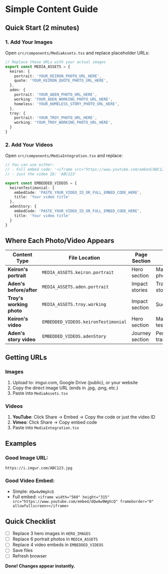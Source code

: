 # Simple Content Guide

## Quick Start (2 minutes)

### 1. Add Your Images
Open `src/components/MediaAssets.tsx` and replace placeholder URLs:

```typescript
// Replace these URLs with your actual images
export const MEDIA_ASSETS = {
  keiron: {
    portrait: 'YOUR_KEIRON_PHOTO_URL_HERE',
    quote: 'YOUR_KEIRON_QUOTE_PHOTO_URL_HERE',
  },
  aden: {
    portrait: 'YOUR_ADEN_PHOTO_URL_HERE',
    working: 'YOUR_ADEN_WORKING_PHOTO_URL_HERE',
    homeless: 'YOUR_HOMELESS_STORY_PHOTO_URL_HERE',
  },
  troy: {
    portrait: 'YOUR_TROY_PHOTO_URL_HERE',
    working: 'YOUR_TROY_WORKING_PHOTO_URL_HERE',
  }
}
```

### 2. Add Your Videos
Open `src/components/MediaIntegration.tsx` and replace:

```typescript
// You can use either:
// - Full embed code: '<iframe src="https://www.youtube.com/embed/ABC123" ...></iframe>'
// - Just the video ID: 'ABC123'

export const EMBEDDED_VIDEOS = {
  keironTestimonial: {
    embedCode: 'PASTE_YOUR_VIDEO_ID_OR_FULL_EMBED_CODE_HERE',
    title: 'Your video title'
  },
  adenStory: {
    embedCode: 'PASTE_YOUR_VIDEO_ID_OR_FULL_EMBED_CODE_HERE',
    title: 'Your video title'
  }
}
```

## Where Each Photo/Video Appears

| Content Type | File Location | Page Section | Purpose |
|--------------|---------------|--------------|---------|
| **Keiron's portrait** | `MEDIA_ASSETS.keiron.portrait` | Hero section | Main speaker photo |
| **Aden's before/after** | `MEDIA_ASSETS.aden.portrait` | Impact stories | Transformation story |
| **Troy's working photo** | `MEDIA_ASSETS.troy.working` | Impact section | Success story |
| **Keiron's video** | `EMBEDDED_VIDEOS.keironTestimonial` | Hero section | Main testimonial |
| **Aden's story video** | `EMBEDDED_VIDEOS.adenStory` | Journey section | Personal transformation |

## Getting URLs

### Images
1. Upload to: imgur.com, Google Drive (public), or your website
2. Copy the direct image URL (ends in .jpg, .png, etc.)
3. Paste into `MediaAssets.tsx`

### Videos
1. **YouTube**: Click Share → Embed → Copy the code or just the video ID
2. **Vimeo**: Click Share → Copy embed code
3. Paste into `MediaIntegration.tsx`

## Examples

### Good Image URL:
`https://i.imgur.com/ABC123.jpg`

### Good Video Embed:
- Simple: `dQw4w9WgXcQ`
- Full embed: `<iframe width="560" height="315" src="https://www.youtube.com/embed/dQw4w9WgXcQ" frameborder="0" allowfullscreen></iframe>`

## Quick Checklist

- [ ] Replace 3 hero images in `HERO_IMAGES`
- [ ] Replace 6 portrait photos in `MEDIA_ASSETS`
- [ ] Replace 4 video embeds in `EMBEDDED_VIDEOS`
- [ ] Save files
- [ ] Refresh browser

**Done! Changes appear instantly.**